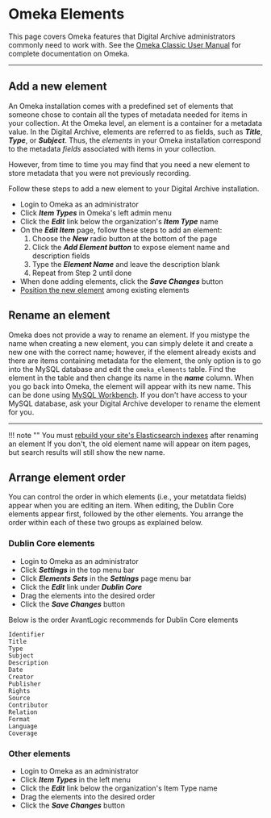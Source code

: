 # Omeka Elements

This page covers Omeka features that Digital Archive administrators commonly need to work with.
See the [Omeka Classic User Manual](https://omeka.org/classic/docs/) for complete documentation on Omeka.

---

## Add a new element
An Omeka installation comes with a predefined set of elements that someone chose to contain 
all the types of metadata needed for items in your collection. At the Omeka level, an element is
a container for a metadata value. In the Digital Archive, elements are referred to as
fields, such as **_Title_**, **_Type_**, or **_Subject_**. Thus, the *elements* in your
Omeka installation correspond to the metadata *fields* associated with items in your collection.

However, from time to time you may find that you need a new element to store metadata that you 
were not previously recording.

Follow these steps to add a new element to your Digital Archive installation.

-   Login to Omeka as an administrator
-	Click **_Item Types_** in Omeka's left admin menu
-   Click the **_Edit_** link below the organization's **_Item Type_** name
-	On the **_Edit Item_** page, follow these steps to add an element:
    1.	Choose the **_New_** radio button at the bottom of the page
    2.  Click the **_Add Element button_** to expose element name and description fields
    3.	Type the **_Element Name_** and leave the description blank
    4.	Repeat from Step 2 until done
-	When done adding elements, click the **_Save Changes_** button
-   [Position the new element](/administrator/omeka-elements/#arrange-element-order) among existing elements

## Rename an element
Omeka does not provide a way to rename an element. If you mistype the name when
creating a new element, you can simply delete it and create a new one with the
correct name; however, if the element already exists and there are items containing
metadata for the element, the only option is to go into the MySQL database and edit
the `omeka_elements` table. Find the element in the table and then change its name
in the **_name_** column. When you go back into Omeka, the element will appear
with its new name. This can be done using [MySQL Workbench](../technology/mysql-workbench.md).
If you don't have access to your MySQL database, ask your Digital Archive developer
to rename the element for you.

---

!!! note ""
    You must [rebuild your site's Elasticsearch indexes](/administrator/reindex/) after
    renaming an element If you don't, the old element name will appear on item pages,
    but search results will still show the new name.


## Arrange element order
You can control the order in which elements (i.e., your metatdata fields) appear when you are editing an item.
When editing, the Dublin Core elements appear first, followed by the
other elements. You arrange the order within each of these two groups as explained below.

### Dublin Core elements
-   Login to Omeka as an administrator
-   Click **_Settings_** in the top menu bar
-   Click **_Elements Sets_** in the **_Settings_** page menu bar
-   Click the **_Edit_** link under **_Dublin Core_**
-	Drag the elements into the desired order
-   Click the **_Save Changes_** button

Below is the order AvantLogic recommends for Dublin Core elements
``` text
Identifier
Title
Type
Subject
Description
Date
Creator
Publisher
Rights
Source
Contributor
Relation
Format
Language
Coverage
```    

### Other elements
-   Login to Omeka as an administrator
-	Click **_Item Types_** in the left menu
-   Click the **_Edit_** link below the organization's Item Type name
-	Drag the elements into the desired order
-   Click the **_Save Changes_** button
